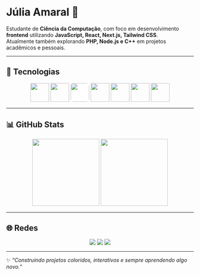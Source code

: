 # Júlia Amaral 🌸  

Estudante de **Ciência da Computação**, com foco em desenvolvimento **frontend** utilizando **JavaScript, React, Next.js, Tailwind CSS**.  
Atualmente também explorando **PHP, Node.js e C++** em projetos acadêmicos e pessoais.  

---

## 🚀 Tecnologias
<p align="center">
  <img src="https://cdn.jsdelivr.net/gh/devicons/devicon/icons/javascript/javascript-original.svg" width="50"/>
  <img src="https://cdn.jsdelivr.net/gh/devicons/devicon/icons/react/react-original.svg" width="50"/>
  <img src="https://cdn.jsdelivr.net/gh/devicons/devicon/icons/nextjs/nextjs-original.svg" width="50" style="background:white; border-radius:8px;"/>
  <img src="https://cdn.jsdelivr.net/gh/devicons/devicon/icons/tailwindcss/tailwindcss-plain.svg" width="50"/>
  <img src="https://cdn.jsdelivr.net/gh/devicons/devicon/icons/php/php-original.svg" width="50"/>
  <img src="https://cdn.jsdelivr.net/gh/devicons/devicon/icons/nodejs/nodejs-original.svg" width="50"/>
  <img src="https://cdn.jsdelivr.net/gh/devicons/devicon/icons/cplusplus/cplusplus-original.svg" width="50"/>
</p>

---

## 📊 GitHub Stats
<div align="center">
  <img height="180em" src="https://github-readme-stats-git-masterrstaa-rickstaa.vercel.app/api?username=eujuliaamaral&show_icons=true&theme=tokyonight&include_all_commits=true&count_private=true"/>
  <img height="180em" src="https://github-readme-stats-git-masterrstaa-rickstaa.vercel.app/api/top-langs/?username=eujuliaamaral&layout=compact&langs_count=7&theme=tokyonight"/>
</div>

---

## 🌐 Redes
<p align="center">
  <a href="mailto:amariajulia204@gmail.com"><img src="https://img.shields.io/badge/Gmail-D14836?style=for-the-badge&logo=gmail&logoColor=white"></a>
  <a href="https://www.linkedin.com/in/júlia-amaral-553220355"><img src="https://img.shields.io/badge/LinkedIn-0077B5?style=for-the-badge&logo=linkedin&logoColor=white"></a>
  <a href="https://github.com/eujuliaamaral"><img src="https://img.shields.io/badge/GitHub-100000?style=for-the-badge&logo=github&logoColor=white"></a>
</p>

---

✨ *“Construindo projetos coloridos, interativos e sempre aprendendo algo novo.”*  
